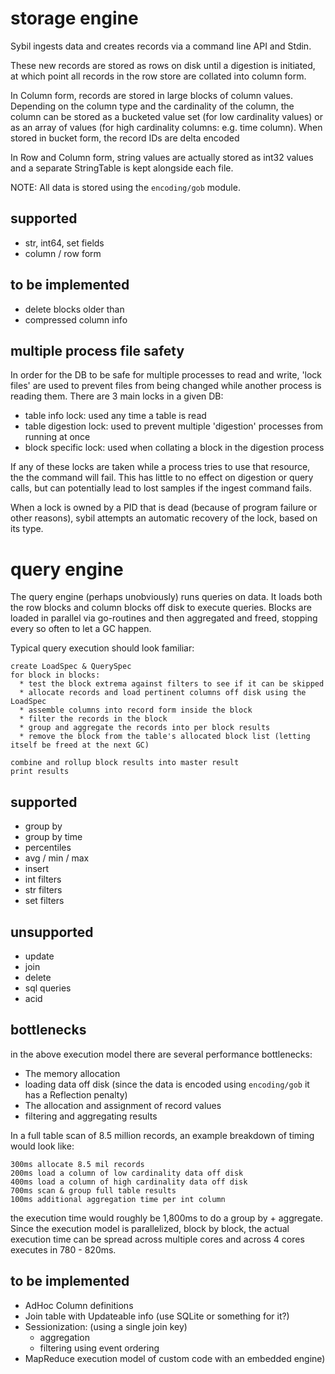 storage engine
==============


Sybil ingests data and creates records via a command line API and Stdin. 

These new records are stored as rows on disk until a digestion is initiated, at
which point all records in the row store are collated into column form.

In Column form, records are stored in large blocks of column values. Depending
on the column type and the cardinality of the column, the column can be stored
as a bucketed value set (for low cardinality values) or as an array of values
(for high cardinality columns: e.g. time column). When stored in bucket form,
the record IDs are delta encoded

In Row and Column form, string values are actually stored as int32 values and a
separate StringTable is kept alongside each file.

NOTE: All data is stored using the `encoding/gob` module.


supported
---------

* str, int64, set fields
* column / row form

to be implemented
-----------------

* delete blocks older than
* compressed column info


multiple process file safety
----------------------------

In order for the DB to be safe for multiple processes to read and write, 'lock
files' are used to prevent files from being changed while another process is
reading them. There are 3 main locks in a given DB:

* table info lock: used any time a table is read
* table digestion lock: used to prevent multiple 'digestion' processes from running at once
* block specific lock: used when collating a block in the digestion process

If any of these locks are taken while a process tries to use that resource, the
the command will fail. This has little to no effect on digestion or query
calls, but can potentially lead to lost samples if the ingest command fails.

When a lock is owned by a PID that is dead (because of program failure or other
reasons), sybil attempts an automatic recovery of the lock, based on its type.


query engine
============

The query engine (perhaps unobviously) runs queries on data. It loads both the row blocks
and column blocks off disk to execute queries. Blocks are loaded in parallel
via go-routines and then aggregated and freed, stopping every so often to let a
GC happen.

Typical query execution should look familiar:

    create LoadSpec & QuerySpec
    for block in blocks:
      * test the block extrema against filters to see if it can be skipped
      * allocate records and load pertinent columns off disk using the LoadSpec
      * assemble columns into record form inside the block
      * filter the records in the block
      * group and aggregate the records into per block results
      * remove the block from the table's allocated block list (letting itself be freed at the next GC)

    combine and rollup block results into master result
    print results



supported
---------

* group by
* group by time
* percentiles
* avg / min / max
* insert
* int filters
* str filters
* set filters


 
unsupported
-----------

* update
* join
* delete
* sql queries
* acid



bottlenecks
-----------

in the above execution model there are several performance bottlenecks:

* The memory allocation
* loading data off disk (since the data is encoded using `encoding/gob` it has a Reflection penalty)
* The allocation and assignment of record values
* filtering and aggregating results

In a full table scan of 8.5 million records, an example breakdown of timing would look like: 

    300ms allocate 8.5 mil records
    200ms load a column of low cardinality data off disk
    400ms load a column of high cardinality data off disk
    700ms scan & group full table results
    100ms additional aggregation time per int column

the execution time would roughly be 1,800ms to do a group by + aggregate.
Since the execution model is parallelized, block by block, the actual execution
time can be spread across multiple cores and across 4 cores executes in 780 -
820ms.

to be implemented
-----------------

* AdHoc Column definitions
* Join table with Updateable info (use SQLite or something for it?)
* Sessionization: (using a single join key) 
  * aggregation
  * filtering using event ordering
* MapReduce execution model of custom code with an embedded engine)

